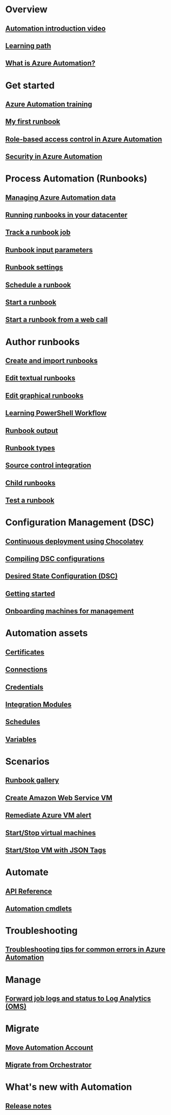 # Overview
## [Automation introduction video](https://azure.microsoft.com/documentation/videos/azure-automation-101-with-powershell-and-eamon-o-reilly/)
## [Learning path](https://azure.microsoft.com/documentation/learning-paths/automation/)
## [What is Azure Automation?](automation-intro.md)
# Get started
## [Azure Automation training](https://www.microsoftvirtualacademy.com/en-US/training-courses/automating-the-cloud-with-azure-automation-8323)
## [My first runbook](automation-first-runbook-graphical.md)
## [Role-based access control in Azure Automation](automation-role-based-access-control.md)
## [Security in Azure Automation](automation-security-overview.md)
# Process Automation (Runbooks)
## [Managing Azure Automation data](automation-managing-data.md)
## [Running runbooks in your datacenter](automation-hybrid-runbook-worker.md)
## [Track a runbook job](automation-runbook-execution.md)
## [Runbook input parameters](automation-runbook-input-parameters.md)
## [Runbook settings](automation-runbook-settings.md)
## [Schedule a runbook](automation-scheduling-a-runbook.md)
## [Start a runbook](automation-starting-a-runbook.md)
## [Start a runbook from a web call](automation-webhooks.md)
# Author runbooks
## [Create and import runbooks](automation-creating-importing-runbook.md)
## [Edit textual runbooks](automation-edit-textual-runbook.md)
## [Edit graphical runbooks](automation-graphical-authoring-intro.md)
## [Learning PowerShell Workflow](automation-powershell-workflow.md)
## [Runbook output](automation-runbook-output-and-messages.md)
## [Runbook types](automation-runbook-types.md)
## [Source control integration](automation-source-control-integration.md)
## [Child runbooks](automation-child-runbooks.md)
## [Test a runbook](automation-testing-runbook.md)
# Configuration Management (DSC)
## [Continuous deployment using Chocolatey](automation-dsc-cd-chocolatey.md)
## [Compiling DSC configurations](automation-dsc-compile.md)
## [Desired State Configuration (DSC)](automation-dsc-overview.md)
## [Getting started](automation-dsc-getting-started.md)
## [Onboarding machines for management](automation-dsc-onboarding.md)
# Automation assets
## [Certificates](automation-certificates.md)
## [Connections](automation-connections.md)
## [Credentials](automation-credentials.md)
## [Integration Modules](automation-integration-modules.md)
## [Schedules](automation-schedules.md)
## [Variables](automation-variables.md)
# Scenarios
## [Runbook gallery](automation-runbook-gallery.md)
## [Create Amazon Web Service VM](automation-scenario-aws-deployment.md)
## [Remediate Azure VM alert](automation-azure-vm-alert-integration.md)
## [Start/Stop virtual machines](automation-solution-startstopvm-graphical.md)
## [Start/Stop VM with JSON Tags](automation-scenario-start-stop-vm-wjson-tags.md)
# Automate
## [API Reference](https://msdn.microsoft.com/en-us/library/azure/mt163781)
## [Automation cmdlets](https://msdn.microsoft.com/en-us/library/azure/dn690262)
# Troubleshooting
## [Troubleshooting tips for common errors in Azure Automation](automation-troubleshooting-automation-errors.md)
# Manage
## [Forward job logs and status to Log Analytics (OMS)](automation-manage-send-joblogs-log-analytics.md)
# Migrate
## [Move Automation Account](automation-migrate-account-subscription.md)
## [Migrate from Orchestrator](automation-orchestrator-migration.md)
# What's new with Automation
## [Release notes](https://azure.microsoft.com/updates/?product=automation)
